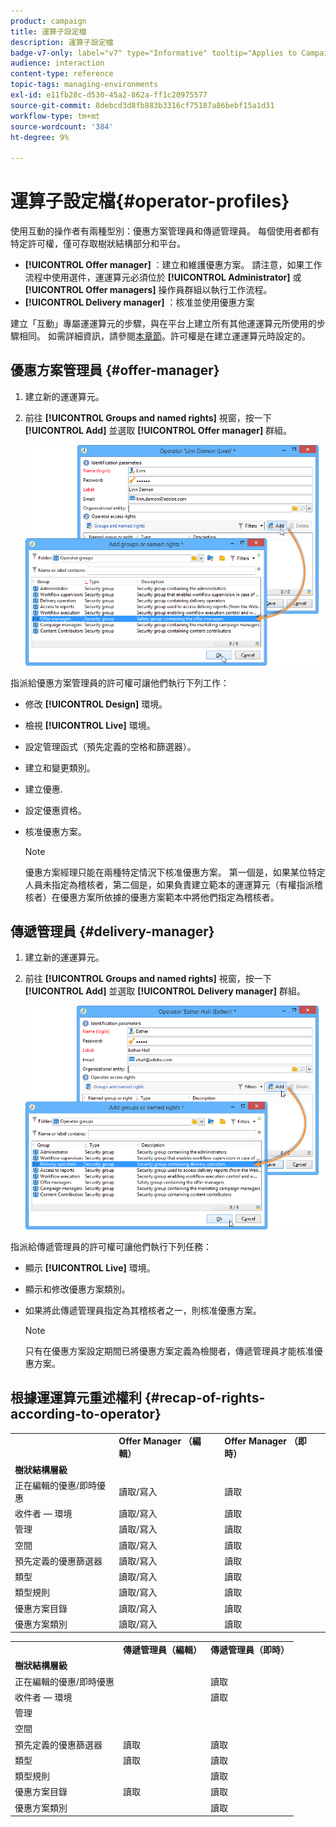 ```yaml
---
product: campaign
title: 運算子設定檔
description: 運算子設定檔
badge-v7-only: label="v7" type="Informative" tooltip="Applies to Campaign Classic v7 only"
audience: interaction
content-type: reference
topic-tags: managing-environments
exl-id: e11fb28c-d530-45a2-862a-ff1c20975577
source-git-commit: 8debcd3d8fb883b3316cf75187a86bebf15a1d31
workflow-type: tm+mt
source-wordcount: '384'
ht-degree: 9%

---
```


# 運算子設定檔{#operator-profiles}



使用互動的操作者有兩種型別：優惠方案管理員和傳遞管理員。 每個使用者都有特定許可權，僅可存取樹狀結構部分和平台。

* **[!UICONTROL Offer manager]** ：建立和維護優惠方案。 請注意，如果工作流程中使用選件，運運算元必須位於 **[!UICONTROL Administrator]** 或 **[!UICONTROL Offer managers]** 操作員群組以執行工作流程。
* **[!UICONTROL Delivery manager]** ：核准並使用優惠方案

建立「互動」專屬運運算元的步驟，與在平台上建立所有其他運運算元所使用的步驟相同。 如需詳細資訊，請參閱[本章節](../../platform/using/access-management.md)。許可權是在建立運運算元時設定的。

## 優惠方案管理員 {#offer-manager}

1. 建立新的運運算元。
1. 前往 **[!UICONTROL Groups and named rights]** 視窗，按一下 **[!UICONTROL Add]** 並選取 **[!UICONTROL Offer manager]** 群組。

   ![](assets/offer_operators_create_001.png)

指派給優惠方案管理員的許可權可讓他們執行下列工作：

* 修改 **[!UICONTROL Design]** 環境。
* 檢視 **[!UICONTROL Live]** 環境。
* 設定管理函式（預先定義的空格和篩選器）。
* 建立和變更類別。
* 建立優惠.
* 設定優惠資格。
* 核准優惠方案。

   >[!NOTE]
   >
   >優惠方案經理只能在兩種特定情況下核准優惠方案。 第一個是，如果某位特定人員未指定為稽核者，第二個是，如果負責建立範本的運運算元（有權指派稽核者）在優惠方案所依據的優惠方案範本中將他們指定為稽核者。

## 傳遞管理員 {#delivery-manager}

1. 建立新的運運算元。
1. 前往 **[!UICONTROL Groups and named rights]** 視窗，按一下 **[!UICONTROL Add]** 並選取 **[!UICONTROL Delivery manager]** 群組。

   ![](assets/offer_operators_create_002.png)

指派給傳遞管理員的許可權可讓他們執行下列任務：

* 顯示 **[!UICONTROL Live]** 環境。
* 顯示和修改優惠方案類別。
* 如果將此傳遞管理員指定為其稽核者之一，則核准優惠方案。

   >[!NOTE]
   >
   >只有在優惠方案設定期間已將優惠方案定義為檢閱者，傳遞管理員才能核准優惠方案。

## 根據運運算元重述權利 {#recap-of-rights-according-to-operator}

<table> 
 <tbody> 
  <tr> 
   <td> </td> 
   <td> <strong>Offer Manager （編輯）</strong><br /> </td> 
   <td> <strong>Offer Manager （即時）</strong><br /> </td> 
  </tr> 
  <tr> 
   <td> <strong>樹狀結構層級</strong><br /> </td> 
   <td> </td> 
   <td> </td> 
  </tr> 
  <tr> 
   <td> 正在編輯的優惠/即時優惠<br /> </td> 
   <td> 讀取/寫入<br /> </td> 
   <td> 讀取<br /> </td> 
  </tr> 
  <tr> 
   <td> 收件者 — 環境<br /> </td> 
   <td> 讀取/寫入<br /> </td> 
   <td> 讀取<br /> </td> 
  </tr> 
  <tr> 
   <td> 管理<br /> </td> 
   <td> 讀取/寫入<br /> </td> 
   <td> 讀取<br /> </td> 
  </tr> 
  <tr> 
   <td> 空間<br /> </td> 
   <td> 讀取/寫入<br /> </td> 
   <td> 讀取<br /> </td> 
  </tr> 
  <tr> 
   <td> 預先定義的優惠篩選器<br /> </td> 
   <td> 讀取/寫入<br /> </td> 
   <td> 讀取<br /> </td> 
  </tr> 
  <tr> 
   <td> 類型<br /> </td> 
   <td> 讀取/寫入<br /> </td> 
   <td> 讀取<br /> </td> 
  </tr> 
  <tr> 
   <td> 類型規則<br /> </td> 
   <td> 讀取/寫入<br /> </td> 
   <td> 讀取<br /> </td> 
  </tr> 
  <tr> 
   <td> 優惠方案目錄<br /> </td> 
   <td> 讀取/寫入<br /> </td> 
   <td> 讀取<br /> </td> 
  </tr> 
  <tr> 
   <td> 優惠方案類別<br /> </td> 
   <td> 讀取/寫入<br /> </td> 
   <td> 讀取<br /> </td> 
  </tr> 
 </tbody> 
</table>

<table> 
 <tbody> 
  <tr> 
   <td> </td> 
   <td> <strong>傳遞管理員（編輯）</strong><br /> </td> 
   <td> <strong>傳遞管理員（即時）</strong><br /> </td> 
  </tr> 
  <tr> 
   <td> <strong>樹狀結構層級</strong><br /> </td> 
   <td> </td> 
   <td> </td> 
  </tr> 
  <tr> 
   <td> 正在編輯的優惠/即時優惠<br /> </td> 
   <td> </td> 
   <td> 讀取<br /> </td> 
  </tr> 
  <tr> 
   <td> 收件者 — 環境<br /> </td> 
   <td> </td> 
   <td> 讀取<br /> </td> 
  </tr> 
  <tr> 
   <td> 管理<br /> </td> 
   <td> </td> 
   <td> </td> 
  </tr> 
  <tr> 
   <td> 空間<br /> </td> 
   <td> </td> 
   <td> </td> 
  </tr> 
  <tr> 
   <td> 預先定義的優惠篩選器<br /> </td> 
   <td> 讀取<br /> </td> 
   <td> 讀取<br /> </td> 
  </tr> 
  <tr> 
   <td> 類型<br /> </td> 
   <td> 讀取<br /> </td> 
   <td> 讀取<br /> </td> 
  </tr> 
  <tr> 
   <td> 類型規則<br /> </td> 
   <td> </td> 
   <td> 讀取<br /> </td> 
  </tr> 
  <tr> 
   <td> 優惠方案目錄<br /> </td> 
   <td> 讀取<br /> </td> 
   <td> 讀取<br /> </td> 
  </tr> 
  <tr> 
   <td> 優惠方案類別<br /> </td> 
   <td> </td> 
   <td> 讀取<br /> </td> 
  </tr> 
 </tbody> 
</table>
